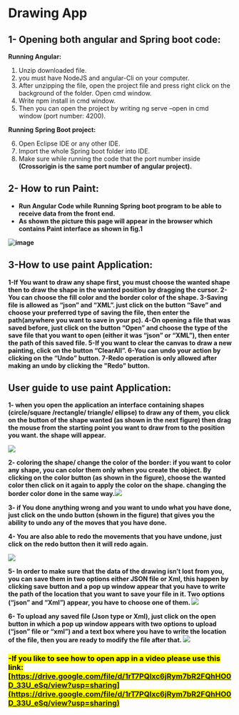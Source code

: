 # Drawing App
## 1- Opening both angular and Spring boot code:
<B>Running Angular:</b>

1.  Unzip downloaded file.
2.  you must have NodeJS and angular-Cli on your computer.  
3.  After unzipping the file, open the project file and press right click on the background of the folder. Open cmd window.
4.  Write npm install in cmd window.  
5.  Then you can open the project by writing ng serve –open in cmd window (port number:  4200).
 

<B>Running Spring Boot project:</b>

6.  Open Eclipse IDE or any other IDE.
7.  Import the whole Spring boot folder into IDE.
8.  Make sure while running the code that the port number inside <b>(Crossorigin is the same port number of angular project).
## 2- How to run Paint:
 - Run Angular Code while Running Spring boot program to be able to receive data from the front end.
 - As shown the picture this page will appear in the browser which contains Paint interface as shown in fig.1

![image](https://drive.google.com/uc?export=view&id=11hVAlwcey6y-TEwIbWvDAMN2TeVUBD0Y)
## 3-How to use paint Application:

1-If You want to draw any shape first, you must choose the wanted shape then to draw the shape in the wanted position by dragging the cursor.
2-You can choose the fill color and the border color of the shape.
3-Saving file is allowed as “json” and <b>“XML”</b>. just click on the button “Save” and choose your preferred type of saving the file, then enter the path(anywhere you want to save in your pc).
4-On opening a file that was saved before, just click on the button “Open” and choose the type of the save file that you want to open (either it was “json” or <b>“XML”</b>), then enter the path of this saved file.
5-If you want to clear the canvas to draw a new painting, click on the button <B>“ClearAll</b>”.
6-You can undo your action by clicking on the <B>“Undo”</b> button.
7-Redo operation is only allowed after making an undo by clicking the <b>"Redo"</b> button.

## User guide to use paint Application:

  
1- when you open the application an interface containing shapes (circle/square /rectangle/ triangle/ ellipse) to draw any of them, you click on the button of the shape wanted (as shown in the next figure) then drag the mouse from the starting point you want to draw from to the position you want. the shape will appear.

  
![](https://lh3.googleusercontent.com/_4Iw0xq6njFgLqfq1AXcubDbtJSx1xCSdqFV-8T8CLMY4Ywl6-tUvMxwRQLmelD948Kpy6dIgsJLt-qD1GDjU3MxWYW0Y5FGwaTVtkP4NFMYmTv2GyYljVC2ys7i61V9g4II9-BG)

2- coloring the shape/ change the color of the border: if you want to color any shape, you can color them only when you create the object. By clicking on the color button (as shown in the figure), choose the wanted color then click on it again to apply the color on the shape. changing the border color done in the same way.![](https://lh6.googleusercontent.com/yq7qdVuHpJgmZWyjD5Tv_lVGIIF30KR2Y56b-yLEmCPKRThQE93sptalCpgOAbW0ybXJ02IbiKGWRluj6uLIJ6L4HAlKOiXCyXH60RHD0lBPQXDBPk9a1GRB_z6wIx7NuHIl9QIE)

  

3- if You done anything wrong and you want to undo what you have done, just click on the undo button (shown in the figure) that gives you the ability to undo any of the moves that you have done.

  

4- You are also able to redo the movements that you have undone, just click on the redo button then it will redo again.

  
![](https://lh5.googleusercontent.com/UhTj5gtADqv_6wdYqopUSBBkZczHlslheNm1-0MCgZQqLXDF1K-zmAGVWBUW_HlcxvKFZoLPYDvU-dOEWlr-8E1zCRDqCyBSJpiFx7EW1KRSKKYld7Xw0KVvpySE_RJzhgWQWu8w)  

5- In order to make sure that the data of the drawing isn’t lost from you, you can save them in two options either JSON file or Xml, this happen by clicking save button and a pop up window appear that you have to write the path of the location that you want to save your file in it. Two options (“json” and “Xml”) appear, you have to choose one of them. ![](https://lh3.googleusercontent.com/AHV5LIx-NxQBLFbGygXGsRHReNp_UvVOfkgPoeeka2KMJQCfRbQUmE4s_9sW9PsZvpm1AdGP7BOlL0mc8xXj0lIJO0C_9BnQ8aHF82jp5OMQiu_t3R1DpWeUynuyDrUjZ8sMHRwb)

6- To upload any saved file (Json type or Xml), just click on the open button in which a pop up window appears with two options to upload (“json” file or “xml”) and a text box where you have to write the location of the file, then you are ready to modify the file after that.
![](https://lh6.googleusercontent.com/zzthrmM0KZGvoNe_7px-nYLbhoXK12LK_cENI3VURhy_ZxcVJSTJuPdg8aeA2QVCOrZpYfd2STooBuHa42bbUlyob7z_-Up35cJXkGd0jBzXRrQjz5O1FpJKgbyM_y_JT-jBR6Bt)

###  <mark> -If you like to see how to open app in a video please use this link: [https://drive.google.com/file/d/1rT7PQlxc6jRym7bR2FQhHO0D_33U_eSq/view?usp=sharing](https://drive.google.com/file/d/1rT7PQlxc6jRym7bR2FQhHO0D_33U_eSq/view?usp=sharing)</mark>
